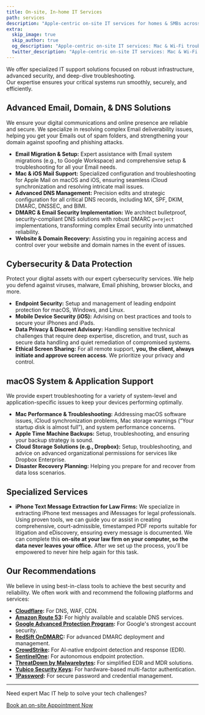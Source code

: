 ```yaml
---
title: On-site, In-home IT Services
path: services
description: "Apple‑centric on‑site IT services for homes & SMBs across San Diego: Mac & Wi‑Fi troubleshooting, DNS/email deliverability, cybersecurity, and data recovery. No retainers."
extra:
  skip_image: true
  skip_author: true
  og_description: "Apple‑centric on‑site IT services: Mac & Wi‑Fi troubleshooting, DNS/email security, data recovery—no monthly retainers."
  twitter_description: "Apple‑centric on‑site IT services: Mac & Wi‑Fi troubleshooting, DNS/email security, data recovery—no monthly retainers."
---
```


<script type="application/ld+json">
{
  "@context": "https://schema.org",
  "@type": "ItemList",
  "name": "IT Services Offered",
  "itemListElement": [
    {
      "@type": "ListItem",
      "position": 1,
      "item": {
        "@type": "Service",
        "name": "Email Migration & Setup",
        "description": "Expert assistance with email system migrations (e.g., to Google Workspace) and comprehensive setup & troubleshooting.",
        "provider": { "@type": "Organization", "name": "IT Help San Diego" }
      }
    },
    {
      "@type": "ListItem",
      "position": 2,
      "item": {
        "@type": "Service",
        "name": "Mac & iOS Mail Support",
        "description": "Specialized configuration and troubleshooting for Apple Mail on macOS and iOS.",
        "provider": { "@type": "Organization", "name": "IT Help San Diego" }
      }
    },
    {
      "@type": "ListItem",
      "position": 3,
      "item": {
        "@type": "Service",
        "name": "Advanced DNS Troubleshooting",
        "description": "Precision edits and strategic configuration for MX, SPF, DKIM, DMARC, DNSSEC, and BIMI records.",
        "provider": { "@type": "Organization", "name": "IT Help San Diego" }
      }
    },
    {
      "@type": "ListItem",
      "position": 4,
      "item": {
        "@type": "Service",
        "name": "DMARC & Email Security Implementation",
        "description": "Architecting bulletproof, security-compliant DNS solutions with robust DMARC (p=reject) implementations.",
        "provider": { "@type": "Organization", "name": "IT Help San Diego" }
      }
    },
    {
      "@type": "ListItem",
      "position": 5,
      "item": {
        "@type": "Service",
        "name": "Website & Domain Recovery",
        "description": "Assisting you in regaining access and control over your website and domain names.",
        "provider": { "@type": "Organization", "name": "IT Help San Diego" }
      }
    },
    {
      "@type": "ListItem",
      "position": 6,
      "item": {
        "@type": "Service",
        "name": "Endpoint Security",
        "description": "Setup and management of leading endpoint protection for macOS, Windows, and Linux.",
        "provider": { "@type": "Organization", "name": "IT Help San Diego" }
      }
    },
    {
      "@type": "ListItem",
      "position": 7,
      "item": {
        "@type": "Service",
        "name": "Mobile Device Security (iOS)",
        "description": "Advising on best practices and tools to secure your iPhones and iPads.",
        "provider": { "@type": "Organization", "name": "IT Help San Diego" }
      }
    },
    {
      "@type": "ListItem",
      "position": 8,
      "item": {
        "@type": "Service",
        "name": "Data Privacy & Discreet Advisory",
        "description": "Handling sensitive technical challenges requiring expertise, discretion, and trust.",
        "provider": { "@type": "Organization", "name": "IT Help San Diego" }
      }
    },
     {
      "@type": "ListItem",
      "position": 9,
      "item": {
        "@type": "Service",
        "name": "Mac Performance & Troubleshooting",
        "description": "Addressing macOS software issues, iCloud problems, storage warnings, and performance concerns.",
        "provider": { "@type": "Organization", "name": "IT Help San Diego" }
      }
    },
    {
      "@type": "ListItem",
      "position": 10,
      "item": {
        "@type": "Service",
        "name": "Apple Time Machine Backups",
        "description": "Setup, troubleshooting, and ensuring your backup strategy is sound.",
        "provider": { "@type": "Organization", "name": "IT Help San Diego" }
      }
    },
    {
      "@type": "ListItem",
      "position": 11,
      "item": {
        "@type": "Service",
        "name": "Cloud Storage Solutions",
        "description": "Setup, troubleshooting, and advice on services like Dropbox.",
        "provider": { "@type": "Organization", "name": "IT Help San Diego" }
      }
    },
    {
      "@type": "ListItem",
      "position": 12,
      "item": {
        "@type": "Service",
        "name": "Disaster Recovery Planning",
        "description": "Helping you prepare for and recover from data loss scenarios.",
        "provider": { "@type": "Organization", "name": "IT Help San Diego" }
      }
    },
    {
      "@type": "ListItem",
      "position": 13,
      "item": {
        "@type": "Service",
        "name": "iPhone Text Message Extraction for Law Firms",
        "description": "Extraction of iPhone text messages for legal professionals, creating court-admissible reports.",
        "provider": { "@type": "Organization", "name": "IT Help San Diego" }
      }
    }
  ]
}
</script>

<script type="application/ld+json">
{
  "@context": "https://schema.org",
  "@type": "Offer",
  "itemOffered": {
    "@type": "Service",
    "name": "Apple‑centric on‑site IT support & consulting",
    "serviceType": "On‑site IT Support & Consulting",
    "provider": { "@id": "https://www.it-help.tech/#identity" },
    "areaServed": "San Diego",
    "description": "Expert Mac, Wi‑Fi, DNS, and cybersecurity services for homes & SMBs — no retainers."
  },
  "priceSpecification": {
    "@type": "PriceSpecification",
    "price": "275",
    "priceCurrency": "USD",
    "unitCode": "HUR",
    "valueAddedTaxIncluded": false,
    "description": "Per hour rate for on‑site support."
  }
}
</script>

<script type="application/ld+json">
{
  "@context": "https://schema.org",
  "@type": "FAQPage",
  "mainEntity": [
    {
      "@type": "Question",
      "name": "Do you support Windows or mixed environments?",
      "acceptedAnswer": {
        "@type": "Answer",
        "text": "Yes. While we specialize in macOS and iOS, we’re fluent in Windows and Linux and regularly manage mixed networks."
      }
    },
    {
      "@type": "Question",
      "name": "What is your on-site hourly rate?",
      "acceptedAnswer": {
        "@type": "Answer",
        "text": "Our standard rate is $275 per hour with a 1‑hour on‑site minimum."
      }
    },
    {
      "@type": "Question",
      "name": "Do you charge a travel fee?",
      "acceptedAnswer": {
        "@type": "Answer",
        "text": "Yes. Travel is billed at $1.50 per mile. For locations within 15 miles we bill one‑way mileage; beyond 15 miles we bill round‑trip mileage plus drive time."
      }
    }
  ]
}
</script>


We offer specialized IT support solutions focused on robust infrastructure, advanced security, and deep-dive troubleshooting.<br>Our expertise ensures your critical systems run smoothly, securely, and efficiently.

## Advanced Email, Domain, & DNS Solutions

We ensure your digital communications and online presence are reliable and secure. We specialize in resolving complex Email deliverability issues, helping you get your Emails out of spam folders, and strengthening your domain against spoofing and phishing attacks.

* **Email Migration & Setup:** Expert assistance with Email system migrations (e.g., to Google Workspace) and comprehensive setup & troubleshooting for all your Email needs.
* **Mac & iOS Mail Support:** Specialized configuration and troubleshooting for Apple Mail on macOS and iOS, ensuring seamless iCloud synchronization and resolving intricate mail issues.
* **Advanced DNS Management:** Precision edits and strategic configuration for all critical DNS records, including MX, SPF, DKIM, DMARC, DNSSEC, and BIMI.
* **DMARC & Email Security Implementation:** We architect bulletproof, security-compliant DNS solutions with robust DMARC `p=reject` implementations, transforming complex Email security into unmatched reliability.
* **Website & Domain Recovery:** Assisting you in regaining access and control over your website and domain names in the event of issues.

## Cybersecurity & Data Protection

Protect your digital assets with our expert cybersecurity services. We help you defend against viruses, malware, Email phishing, browser blocks, and more.

* **Endpoint Security:** Setup and management of leading endpoint protection for macOS, Windows, and Linux.
* **Mobile Device Security (iOS):** Advising on best practices and tools to secure your iPhones and iPads.
* **Data Privacy & Discreet Advisory:** Handling sensitive technical challenges that require deep expertise, discretion, and trust, such as secure data handling and quiet remediation of compromised systems.
* **Ethical Screen Sharing:** For all remote support, **you, the client, always initiate and approve screen access**. We prioritize your privacy and control.

## macOS System & Application Support

We provide expert troubleshooting for a variety of system-level and application-specific issues to keep your devices performing optimally.

* **Mac Performance & Troubleshooting:** Addressing macOS software issues, iCloud synchronization problems, Mac storage warnings (“Your startup disk is almost full”), and system performance concerns.
* **Apple Time Machine Backups:** Setup, troubleshooting, and ensuring your backup strategy is sound.
* **Cloud Storage Solutions (e.g., Dropbox):** Setup, troubleshooting, and advice on advanced organizational permissions for services like Dropbox Enterprise.
* **Disaster Recovery Planning:** Helping you prepare for and recover from data loss scenarios.

## Specialized Services

* **iPhone Text Message Extraction for Law Firms:** We specialize in extracting iPhone text messages and iMessages for legal professionals. Using proven tools, we can guide you or assist in creating comprehensive, court-admissible, timestamped PDF reports suitable for litigation and eDiscovery, ensuring every message is documented. We can complete this **on-site at your law firm on your computer, so the data never leaves your office.** After we set up the process, you'll be empowered to never hire help again for this task.

## Our Recommendations

We believe in using best-in-class tools to achieve the best security and reliability. We often work with and recommend the following platforms and services:

* **<a href="https://www.cloudflare.com/" target="_blank" rel="noopener noreferrer" class="gold-link">Cloudflare</a>:** For DNS, WAF, CDN.
* **<a href="https://aws.amazon.com/route53/" target="_blank" rel="noopener noreferrer" class="gold-link">Amazon Route 53</a>:** For highly available and scalable DNS services.
* **<a href="https://landing.google.com/advancedprotection/" target="_blank" rel="noopener noreferrer" class="gold-link">Google Advanced Protection Program</a>:** For Google's strongest account security.
* **<a href="https://redsift.com/pulse-platform/ondmarc" target="_blank" rel="noopener noreferrer" class="gold-link">RedSift OnDMARC</a>:** For advanced DMARC deployment and management.
* **<a href="https://www.crowdstrike.com/en-us/" target="_blank" rel="noopener noreferrer" class="gold-link">CrowdStrike</a>:** For AI-native endpoint detection and response (EDR).
* **<a href="https://www.sentinelone.com/" target="_blank" rel="noopener noreferrer" class="gold-link">SentinelOne</a>:** For autonomous endpoint protection.
* **<a href="https://www.threatdown.com/" target="_blank" rel="noopener noreferrer" class="gold-link">ThreatDown by Malwarebytes</a>:** For simplified EDR and MDR solutions.
* **<a href="https://www.yubico.com/" target="_blank" rel="noopener noreferrer" class="gold-link">Yubico Security Keys</a>:** For hardware-based multi-factor authentication.
* **<a href="https://1password.com/" target="_blank" rel="noopener noreferrer" class="gold-link">1Password</a>:** For secure password and credential management.

---
Need expert Mac IT help to solve your tech challenges?
<p><a class="cta-button" href="https://schedule.it-help.tech/" target="_blank" rel="noopener noreferrer">Book an on-site Appointment Now</a></p>
